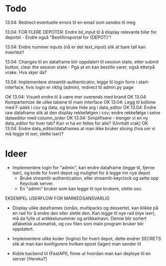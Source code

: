 # Todo

13.04: Redirect eventuelle errors til en email som sendes til meg

13.04: FOR FLERE DEPOTER: Endre bil_input til å display relevante biler for depotet
    - Endre også "Bestillinsportal for {DEPOT}"!

13.04: Endre nummer inputs (nå er det text_input) slik at bare tall kan insertes!!

13.04: Changes til en dataframe blir oppdatert til session state, etter submit button, clear the session state
    - Pga at en kan bestille varer, også etterpå vrake. Hva skjer da?

13.04: Implementere streamlit-authenticator, legge til login form i start-interface, hvis login er riktig (admin), redirect til admin.py page

OK 13.04: Visuelt endre til å være mer overends med brand
OK 13.04: Kompartemize de ulike tabene til main interface
OK 13.04: Legg til kollone med F-pakk i csv og data, og bruke hide arg i data_editor
OK 13.04: Endre raw dataframe slik at den display rekkefølgen i csv; endre rekkefølge i selve dataeditor med column_order
OK 13.04: Simplifisere - trenger vi en ny data_editor for hver tab? Kan vi ha en felles for alle? (Unntatt vrak)
OK 13.04: Endre data_editor/dataframes at man ikke bruker slicing (hva om vi må legge til iser, slette iser)? 

# Ideer

- Implementere login for "admin", kan endre dataframe (legge til, fjerne iser), og kode for hvert depot og mulighet for å legge inn nye depot
    - Bruke streamlit-authentication, eller streamlit-keyclock og sette opp Keycloak server.
    - En "admin" bruker som kan legge til nye brukere, slette osv. 

EKSEMPEL USERFLOW FOR MARKEDSANSVARLIG
- Display ulike dataframes (småis, multipacks og desserte), kan klikke på en rad for å endre den eller slette den. Kan legge til nye rad (nye iser), må da fylle ut artikkelunummer og artikkelnavn. Denne blir sortert alfabetisk automatisk, og csv filen som main program bruker blir oppdatert. 

- Implementere ulike koder (logins) for hvert depot, dette endrer SECRETS slik at man kan konfigurere hvilken epost (lager) man sender til 
- Koble backend til (FastAPI), finne ut hvordan man kan deploye til en server (Heroku?)